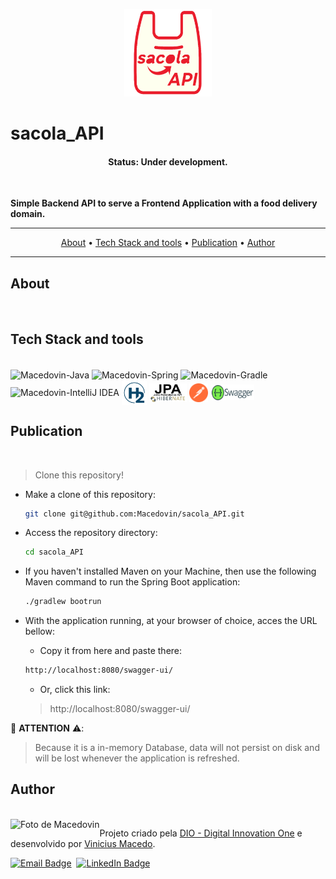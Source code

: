 <p align="center">
  <img src="./README-assets/sacola_API-logo.png" width="140px" alt="Sacola API logo"/>
</p>

# sacola_API

<h4 align="center"> 
	 Status: Under development.
</h4>

<br/>

**Simple Backend API to serve a Frontend Application with a food delivery domain.**

---

<p align="center">
  <a href="#about">About</a> •
  <!-- <a href="#learnings">Learnings</a> •
  <a href="#preview">Preview</a> • -->
  <a href="#tech-stack-and-tools">Tech Stack and tools</a> •
  <a href="#publication">Publication</a> •
  <a href="#author">Author</a> 
</p>

---

## About
<br/>
<!--Project developed as a result of the teachings learned at Mergulho Java, 2023, an Alga Works event.-->

## Tech Stack and tools

<div style="display: inline_block"><br>
    <img align="center" alt="Macedovin-Java" height="40" width="40" src="https://cdn.jsdelivr.net/gh/devicons/devicon/icons/java/java-original-wordmark.svg" />
    <img align="center" alt="Macedovin-Spring" height="40" width="40" src="https://cdn.jsdelivr.net/gh/devicons/devicon/icons/spring/spring-original-wordmark.svg"/>
    <img align="center" alt="Macedovin-Gradle" height="50" width="65" src="https://cdn.jsdelivr.net/gh/devicons/devicon/icons/gradle/gradle-plain-wordmark.svg"/>
    <img align="center" alt="Macedovin-IntelliJ IDEA" height="60" width="70" src="https://cdn.jsdelivr.net/gh/devicons/devicon/icons/intellij/intellij-original-wordmark.svg"/>
    <img align="center" alt="Macedovin-H2-Database" height="40" width="40" src="./README-assets/H2_database-icon.png"/>
    <img align="center" alt="Macedovin-Hibernate_Java Persistense API/ Jakarta Persistense" height="30" width="60" src="./README-assets/JPA_hibernat.png"/>
    <img align="center" alt="Macedovin-Postman" height="30" width="30" src="./README-assets/postman-icon-svgrepo-com.svg"/>
    <img align="center" alt="Macedovin-Swagger" height="25" width="70" src="./README-assets/Swagger_logo.png"/>
</div>

## Publication

<br/>

> Clone this repository!

- Make a clone of this repository:

  ```bash
  git clone git@github.com:Macedovin/sacola_API.git
  ```

- Access the repository directory:

  ```bash
  cd sacola_API
  ```
- If you haven't installed Maven on your Machine, then use the following Maven command to run the Spring Boot application:

  ```bash
  ./gradlew bootrun
  ```
- With the application running, at your browser of choice, acces the URL bellow:

  - Copy it from here and paste there:
  
  ```bash
  http://localhost:8080/swagger-ui/
  ```
  - Or, click this link: 

  > http://localhost:8080/swagger-ui/

🚨  **ATTENTION** ⚠️:

> Because it is a in-memory Database, data will not persist on disk and will be lost whenever the application is refreshed.

## Author

<br/>
<img align="left" src="https://avatars.githubusercontent.com/Macedovin?size=100" alt="Foto de Macedovin">

Projeto criado pela [DIO - Digital Innovation One](https://github.com/digitalinnovationone) e desenvolvido por [Vinicius&nbsp;Macedo](https://github.com/Macedovin).

<a href="mailto:macedo.vp@gmail.com" target="_blank"><img src="https://img.shields.io/badge/Email-D14836?style=flat&logo=gmail&logoColor=white" alt="Email Badge" height="25"></a>&nbsp;
<a href="https://www.linkedin.com/in/vinicius-macedop/" target="_blank"><img src="https://img.shields.io/badge/Linkedin-0077B5?style=flat&logo=linkedin&logoColor=white" alt="LinkedIn Badge" height="25"></a>&nbsp;